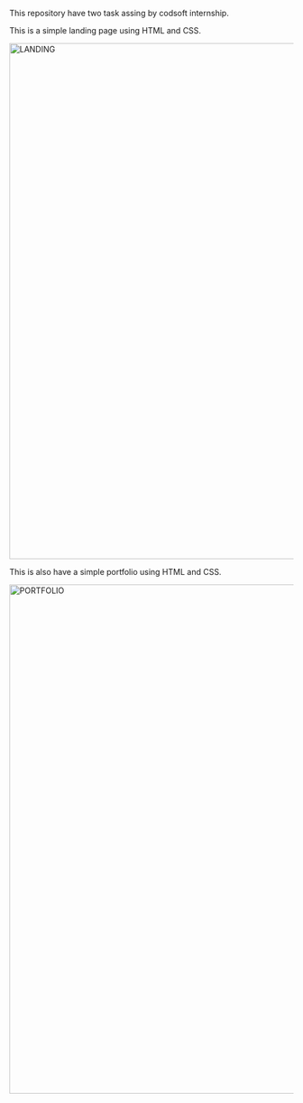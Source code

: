 This repository have two task assing by codsoft internship.

This is a simple landing page using HTML and CSS.

<img width="913" alt="LANDING" src="https://github.com/Madanishakthi/codesoft/assets/124055684/446b0eef-1ffa-4b1c-95f3-82833c6f4c28">
 
 
 This is also have a simple portfolio using HTML and CSS.

<img width="901" alt="PORTFOLIO" src="https://github.com/Madanishakthi/codesoft/assets/124055684/72600b60-7b3d-4f02-82da-650963963f95">

